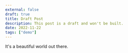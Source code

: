 ```yaml
---
external: false
draft: true
title: Draft Post
description: This post is a draft and won't be built.
date: 2022-11-22
tags: ["demo"]
---
```


It's a beautiful world out there.

